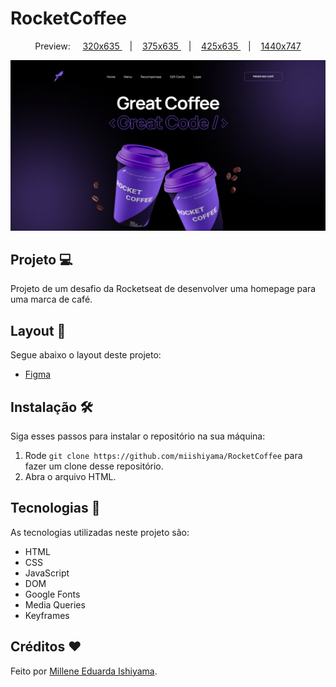 # RocketCoffee

<p align="center">
  Preview:
    &nbsp;&nbsp;&nbsp;
  <a href="./preview/320x635">
    320x635
  </a>
    &nbsp;&nbsp;&nbsp;|&nbsp;&nbsp;&nbsp;
  <a href="./preview/375x635">
    375x635
  </a>
    &nbsp;&nbsp;&nbsp;|&nbsp;&nbsp;&nbsp;
  <a href="./preview/425x635">
    425x635
  </a>
    &nbsp;&nbsp;&nbsp;|&nbsp;&nbsp;&nbsp;
  <a href="./preview/1440x747">
    1440x747
  </a>
</p>

![preview](./preview/1440x747/RocketCoffee-1440x747.png)

## Projeto 💻
Projeto de um desafio da Rocketseat de desenvolver uma homepage para uma marca de café.

## Layout 🔖
Segue abaixo o layout deste projeto:
- [Figma](https://www.figma.com/file/lQ59IS6f8VI026SrABKXqv/RocketCoffee-(Copy)?t=3fuZPtrYmCUy3Oz4-6)

## Instalação 🛠
Siga esses passos para instalar o repositório na sua máquina:
1. Rode `git clone https://github.com/miishiyama/RocketCoffee` para fazer um clone desse repositório.
2. Abra o arquivo HTML.

## Tecnologias 🚀
As tecnologias utilizadas neste projeto são:
- HTML
- CSS
- JavaScript
- DOM
- Google Fonts
- Media Queries
- Keyframes

## Créditos ❤️
Feito por [Millene Eduarda Ishiyama](https://github.com/miishiyama/).
